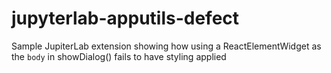# jupyterlab-apputils-defect
Sample JupiterLab extension showing how using a ReactElementWidget as the `body` in showDialog() fails to have styling applied
